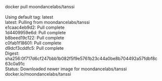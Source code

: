<div id="termynal" data-termynal>
  <span data-ty="input"><span class="file-path"></span>docker pull moondancelabs/tanssi</span>
  <span data-ty>
    <br> 
    <br> Using default tag: latest
    <br> latest: Pulling from moondancelabs/tanssi
    <br> e1caac4eb9d2: Pull complete 
    <br> 1d4409959e6d: Pull complete 
    <br> b8beed19c122: Pull complete 
    <br> c0fab1f18601: Pull complete 
    <br> d9dcf3cddfc5: Pull complete 
    <br> Digest: sha256:0f717d6cf247bbb1b082f5f9e5761b23c44a0be8b704492a57fdbf8c63c0a91c
    <br> Status: Downloaded newer image for moondancelabs/tanssi
    <br> docker.io/moondancelabs/tanssi
  </span>
</div>
